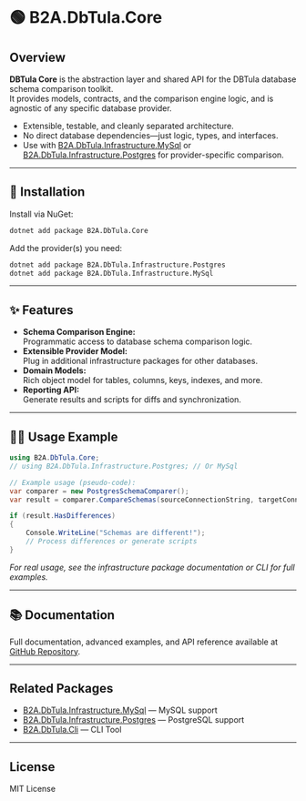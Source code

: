 ﻿# 🟢 B2A.DbTula.Core

&#x20;

## Overview

**DBTula Core** is the abstraction layer and shared API for the DBTula database schema comparison toolkit.\
It provides models, contracts, and the comparison engine logic, and is agnostic of any specific database provider.

- Extensible, testable, and cleanly separated architecture.
- No direct database dependencies—just logic, types, and interfaces.
- Use with [B2A.DbTula.Infrastructure.MySql](https://www.nuget.org/packages/B2A.DbTula.Infrastructure.MySql) or [B2A.DbTula.Infrastructure.Postgres](https://www.nuget.org/packages/B2A.DbTula.Infrastructure.Postgres) for provider-specific comparison.

---

## 🚀 Installation

Install via NuGet:

```sh
dotnet add package B2A.DbTula.Core
```

Add the provider(s) you need:

```sh
dotnet add package B2A.DbTula.Infrastructure.Postgres
dotnet add package B2A.DbTula.Infrastructure.MySql
```

---

## ✨ Features

- **Schema Comparison Engine:**\
  Programmatic access to database schema comparison logic.
- **Extensible Provider Model:**\
  Plug in additional infrastructure packages for other databases.
- **Domain Models:**\
  Rich object model for tables, columns, keys, indexes, and more.
- **Reporting API:**\
  Generate results and scripts for diffs and synchronization.

---

## 🧑‍💻 Usage Example

```csharp
using B2A.DbTula.Core;
// using B2A.DbTula.Infrastructure.Postgres; // Or MySql

// Example usage (pseudo-code):
var comparer = new PostgresSchemaComparer();
var result = comparer.CompareSchemas(sourceConnectionString, targetConnectionString);

if (result.HasDifferences)
{
    Console.WriteLine("Schemas are different!");
    // Process differences or generate scripts
}
```

*For real usage, see the infrastructure package documentation or CLI for full examples.*

---

## 📚 Documentation

Full documentation, advanced examples, and API reference available at\
[GitHub Repository](https://github.com/b2atech/db-tula).

---

## Related Packages

- [B2A.DbTula.Infrastructure.MySql](https://www.nuget.org/packages/B2A.DbTula.Infrastructure.MySql) — MySQL support
- [B2A.DbTula.Infrastructure.Postgres](https://www.nuget.org/packages/B2A.DbTula.Infrastructure.Postgres) — PostgreSQL support
- [B2A.DbTula.Cli](https://www.nuget.org/packages/B2A.DbTula.Cli) — CLI Tool

---

## License

MIT License

